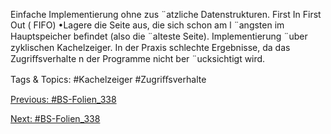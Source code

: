 Einfache Implementierung ohne zus ¨atzliche Datenstrukturen.
First In First Out ( FIFO)
•Lagere die Seite aus, die sich schon am l ¨angsten im Hauptspeicher beﬁndet (also die ¨alteste Seite).
Implementierung ¨uber zyklischen Kachelzeiger.
In der Praxis schlechte Ergebnisse, da das Zugriﬀsverhalte n der Programme nicht ber ¨ucksichtigt wird.

   Tags & Topics:
   #Kachelzeiger
   #Zugriﬀsverhalte

[Previous: #BS-Folien_338](BS-Folien_338.md)

[Next: #BS-Folien_338](BS-Folien_338.md)